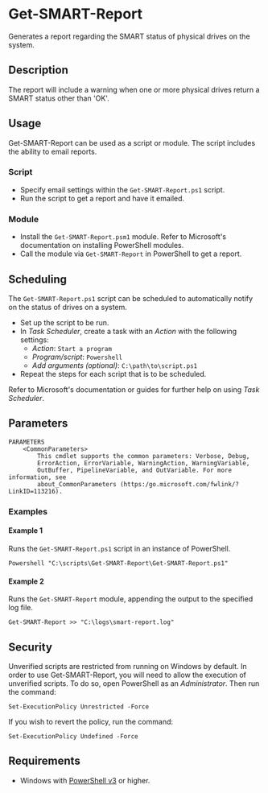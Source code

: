# Get-SMART-Report
Generates a report regarding the SMART status of physical drives on the system.

## Description
The report will include a warning when one or more physical drives return a SMART status other than 'OK'.

## Usage
Get-SMART-Report can be used as a script or module. The script includes the ability to email reports.

### Script
* Specify email settings within the `Get-SMART-Report.ps1` script.
* Run the script to get a report and have it emailed.

### Module
* Install the `Get-SMART-Report.psm1` module. Refer to Microsoft's documentation on installing PowerShell modules.
* Call the module via `Get-SMART-Report` in PowerShell to get a report.

## Scheduling
The `Get-SMART-Report.ps1` script can be scheduled to automatically notify on the status of drives on a system.
* Set up the script to be run.
* In *Task Scheduler*, create a task with an *Action* with the following settings:
  * *Action*: `Start a program`
  * *Program/script*: `Powershell`
  * *Add arguments (optional)*: `C:\path\to\script.ps1`
* Repeat the steps for each script that is to be scheduled.

Refer to Microsoft's documentation or guides for further help on using *Task Scheduler*.

## Parameters

```
PARAMETERS
    <CommonParameters>
        This cmdlet supports the common parameters: Verbose, Debug,
        ErrorAction, ErrorVariable, WarningAction, WarningVariable,
        OutBuffer, PipelineVariable, and OutVariable. For more information, see
        about_CommonParameters (https:/go.microsoft.com/fwlink/?LinkID=113216).
```

### Examples

#### Example 1
Runs the `Get-SMART-Report.ps1` script in an instance of PowerShell.

```
Powershell "C:\scripts\Get-SMART-Report\Get-SMART-Report.ps1"
```

#### Example 2
Runs the `Get-SMART-Report` module, appending the output to the specified log file.

```
Get-SMART-Report >> "C:\logs\smart-report.log"
```

## Security
Unverified scripts are restricted from running on Windows by default. In order to use Get-SMART-Report, you will need to allow the execution of unverified scripts. To do so, open PowerShell as an *Administrator*. Then run the command:

```
Set-ExecutionPolicy Unrestricted -Force
```

If you wish to revert the policy, run the command:

```
Set-ExecutionPolicy Undefined -Force
```

## Requirements
* Windows with <a href="https://github.com/PowerShell/PowerShell#get-powershell" target="_blank" title="PowerShell">PowerShell v3</a> or higher.